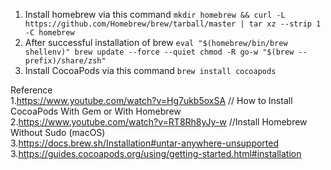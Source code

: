 1. Install homebrew via this command 
    ```mkdir homebrew && curl -L https://github.com/Homebrew/brew/tarball/master | tar xz --strip 1 -C homebrew```
2. After successful installation of brew 
      `eval "$(homebrew/bin/brew shellenv)"
       brew update --force --quiet
       chmod -R go-w "$(brew --prefix)/share/zsh"`
3. Install CocoaPods via this command 
    ```brew install cocoapods```

Reference<br />
1.https://www.youtube.com/watch?v=Hg7ukb5oxSA // How to Install CocoaPods With Gem or With Homebrew <br />
2.https://www.youtube.com/watch?v=RT8Rh8yJy-w //Install Homebrew Without Sudo (macOS)<br />
3.https://docs.brew.sh/Installation#untar-anywhere-unsupported<br />
3.https://guides.cocoapods.org/using/getting-started.html#installation<br />
